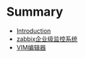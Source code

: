 # Summary

* [Introduction](README.md)
* [zabbix企业级监控系统](zabbix/zabbix.md)
* [VIM编辑器](Vim/vi%E7%BC%96%E8%BE%91%E5%99%A8.md)